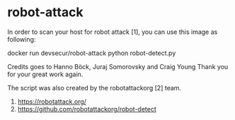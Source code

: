 # robot-attack

In order to scan your host for robot attack [1], you can use this image as following:

docker run devsecur/robot-attack python robot-detect.py <HOST>

Credits goes to Hanno Böck, Juraj Somorovsky and Craig Young
Thank you for your great work again.

The script was also created by the robotattackorg [2] team.

1. https://robotattack.org/
2. https://github.com/robotattackorg/robot-detect
